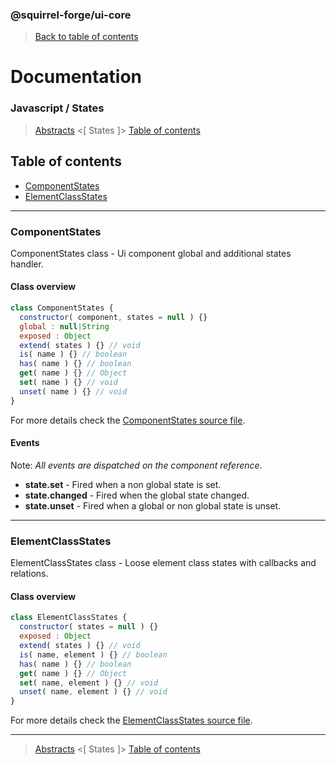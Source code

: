 ### @squirrel-forge/ui-core
> [Back to table of contents](../README.md#table-of-contents)

# Documentation
### Javascript / States
> [Abstracts](Abstracts.md) <[ States ]> [Table of contents](../README.md#table-of-contents)

## Table of contents
 - [ComponentStates](#componentstates)
 - [ElementClassStates](#elementclassstates)

---

### ComponentStates
ComponentStates class - Ui component global and additional states handler.

#### Class overview
```javascript
class ComponentStates {
  constructor( component, states = null ) {}
  global : null|String
  exposed : Object
  extend( states ) {} // void
  is( name ) {} // boolean
  has( name ) {} // boolean
  get( name ) {} // Object
  set( name ) {} // void
  unset( name ) {} // void
}
```
For more details check the [ComponentStates source file](../src/es6/States/ComponentStates.js).

#### Events
Note: *All events are dispatched on the component reference*.
 - **state.set** - Fired when a non global state is set.
 - **state.changed** - Fired when the global state changed.
 - **state.unset** - Fired when a global or non global state is unset.

---

### ElementClassStates
ElementClassStates class - Loose element class states with callbacks and relations.

#### Class overview
```javascript
class ElementClassStates {
  constructor( states = null ) {}
  exposed : Object
  extend( states ) {} // void
  is( name, element ) {} // boolean
  has( name ) {} // boolean
  get( name ) {} // Object
  set( name, element ) {} // void
  unset( name, element ) {} // void
}
```
For more details check the [ElementClassStates source file](../src/es6/States/ElementClassStates.js).

---

> [Abstracts](Abstracts.md) <[ States ]> [Table of contents](../README.md#table-of-contents)
